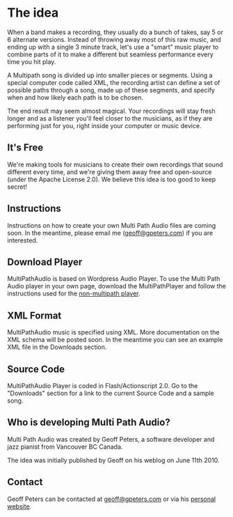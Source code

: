 # The idea #
When a band makes a recording, they usually do a bunch of takes, say 5 or 6 alternate versions. Instead of throwing away most of this raw music, and ending up with a single 3 minute track, let's use a "smart" music player to combine parts of it to make a different but seamless performance every time you hit play.

A Multipath song is divided up into smaller pieces or segments. Using a special computer code called XML, the recording artist can define a set of possible paths through a song, made up of these segments, and specify when and how likely each path is to be chosen.

The end result may seem almost magical. Your recordings will stay fresh longer and as a listener you'll feel closer to the musicians, as if they are performing just for you, right inside your computer or music device.

## It's Free ##
We're making tools for musicians to create their own recordings that sound different every time, and we're giving them away free and open-source (under the Apache License 2.0). We believe this idea is too good to keep secret!

## Instructions ##
Instructions on how to create your own Multi Path Audio files are coming soon. In the meantime, please email me (geoff@gpeters.com) if you are interested.

## Download Player ##
MultiPathAudio is based on Wordpress Audio Player. To use the Multi Path Audio player in your own page, download the MultiPathPlayer and follow the instructions used for the [non-multipath player](http://wpaudioplayer.com/standalone).

## XML Format ##
MultiPathAudio music is specified using XML. More documentation on the XML schema will be posted soon. In the meantime you can see an example XML file in the Downloads section.

## Source Code ##
MultiPathAudio Player is coded in Flash/Actionscript 2.0. Go to the "Downloads" section for a link to the current Source Code and a sample song.

## Who is developing Multi Path Audio? ##
Multi Path Audio was created by Geoff Peters, a software developer and jazz pianist from Vancouver BC Canada.

The idea was initially published by Geoff on his weblog on June 11th 2010.

## Contact ##
Geoff Peters can be contacted at geoff@gpeters.com or via his [personal website](http://www.gpeters.com/home).
